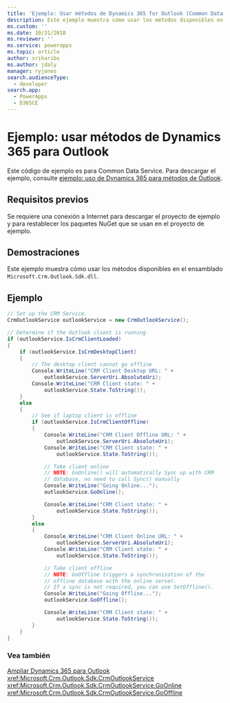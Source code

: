 ```yaml
---
title: 'Ejemplo: Usar métodos de Dynamics 365 for Outlook (Common Data Service)| Microsoft Docs'
description: Este ejemplo muestra cómo usar los métodos disponibles en el ensamblado `Microsoft.Crm.Outlook.Sdk.dll`.
ms.custom: ''
ms.date: 10/31/2018
ms.reviewer: ''
ms.service: powerapps
ms.topic: article
author: sriharibs
ms.author: jdaly
manager: ryjones
search.audienceType:
  - developer
search.app:
  - PowerApps
  - D365CE
---
```

# <a name="sample-use-dynamics-365-for-outlook-methods"></a>Ejemplo: usar métodos de Dynamics 365 para Outlook

Este código de ejemplo es para Common Data Service. Para descargar el ejemplo, consulte [ejemplo: uso de Dynamics 365 para métodos de Outlook](https://msdn.microsoft.com/en-us/library/gg309513.aspx).

## <a name="prerequisites"></a>Requisitos previos

Se requiere una conexión a Internet para descargar el proyecto de ejemplo y para restablecer los paquetes NuGet que se usan en el proyecto de ejemplo.
  
## <a name="demonstrates"></a>Demostraciones  
 Este ejemplo muestra cómo usar los métodos disponibles en el ensamblado `Microsoft.Crm.Outlook.Sdk.dll`.  
  
## <a name="example"></a>Ejemplo  

```csharp
// Set up the CRM Service.  
CrmOutlookService outlookService = new CrmOutlookService();

// Determine if the Outlook client is running
if (outlookService.IsCrmClientLoaded)
{
    if (outlookService.IsCrmDesktopClient)
    {
        // The desktop client cannot go offline
        Console.WriteLine("CRM Client Desktop URL: " +
            outlookService.ServerUri.AbsoluteUri);
        Console.WriteLine("CRM Client state: " +
            outlookService.State.ToString());
    }
    else
    {
        // See if laptop client is offline
        if (outlookService.IsCrmClientOffline)
        {
            Console.WriteLine("CRM Client Offline URL: " +
                outlookService.ServerUri.AbsoluteUri);
            Console.WriteLine("CRM Client state: " +
                outlookService.State.ToString());

            // Take client online
            // NOTE: GoOnline() will automatically Sync up with CRM
            // database, no need to call Sync() manually
            Console.WriteLine("Going Online...");
            outlookService.GoOnline();

            Console.WriteLine("CRM Client state: " +
                outlookService.State.ToString());
        }
        else
        {
            Console.WriteLine("CRM Client Online URL: " +
                outlookService.ServerUri.AbsoluteUri);
            Console.WriteLine("CRM Client state: " +
                outlookService.State.ToString());

            // Take client offline 
            // NOTE: GoOffline triggers a synchronization of the
            // offline database with the online server.
            // If a sync is not required, you can use SetOffline().
            Console.WriteLine("Going Offline...");
            outlookService.GoOffline();

            Console.WriteLine("CRM Client state: " +
                outlookService.State.ToString());
        }
    }
}
```
  
### <a name="see-also"></a>Vea también  

[Ampliar Dynamics 365 para Outlook](extend-dynamics-365-outlook.md)<br />
<xref:Microsoft.Crm.Outlook.Sdk.CrmOutlookService><br />
<xref:Microsoft.Crm.Outlook.Sdk.CrmOutlookService.GoOnline><br />
<xref:Microsoft.Crm.Outlook.Sdk.CrmOutlookService.GoOffline>